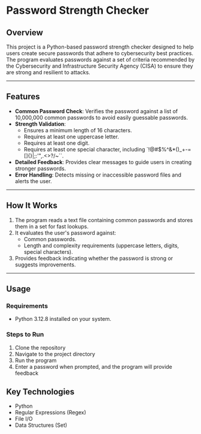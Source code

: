 # **Password Strength Checker**

## **Overview**
This project is a Python-based password strength checker designed to help users create secure passwords that adhere to cybersecurity best practices. The program evaluates passwords against a set of criteria recommended by the Cybersecurity and Infrastructure Security Agency (CISA) to ensure they are strong and resilient to attacks.

---

## **Features**
- **Common Password Check**: Verifies the password against a list of 10,000,000 common passwords to avoid easily guessable passwords.
- **Strength Validation**:
  - Ensures a minimum length of 16 characters.
  - Requires at least one uppercase letter.
  - Requires at least one digit.
  - Requires at least one special character, including `!@#$%^&*()_+-=[]{}|;:'",.<>?/~\``.
- **Detailed Feedback**: Provides clear messages to guide users in creating stronger passwords.
- **Error Handling**: Detects missing or inaccessible password files and alerts the user.

---

## **How It Works**
1. The program reads a text file containing common passwords and stores them in a set for fast lookups.
2. It evaluates the user's password against:
   - Common passwords.
   - Length and complexity requirements (uppercase letters, digits, special characters).
3. Provides feedback indicating whether the password is strong or suggests improvements.

---

## **Usage**

### **Requirements**
- Python 3.12.8 installed on your system.

### **Steps to Run**
1. Clone the repository
2. Navigate to the project directory
3. Run the program
3. Enter a password when prompted, and the program will provide feedback 

## **Key Technologies**
- Python
- Regular Expressions (Regex)
- File I/O
- Data Structures (Set)


